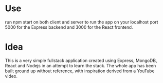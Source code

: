 # Use
run npm start on both client and server to run the app on your localhost
port 5000 for the Express backend and 3000 for the React frontend.

# Idea
This is a very simple fullstack application created using Express, MongoDB, React and Nodejs in an attempt to learn the stack.
The whole app has been built ground up without reference, with inspiration derived from a YouTube video.
